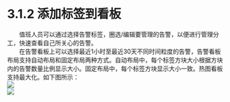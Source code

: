 # 3.1.2    添加标签到看板
　　值班人员可以通过选择告警标签，圈选/编辑要管理的告警，以便进行管理分工，快速查看自己所关心的告警。  
　　在告警看板上可以选择最近1小时至最近30天不同时间粒度的告警，告警看板布局支持自动布局和固定布局两种方式。自动布局中，每个标签方块大小根据方块内的告警数量比例显示大小。固定布局中，每个标签方块显示大小一致。热图看板支持最大化。如下图所示：  
![](图6.jpeg)  
![](图7.jpeg)  
